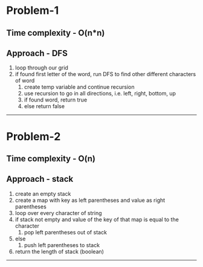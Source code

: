 # Problem-1

## Time complexity - O(n\*n)

## Approach - DFS

1. loop through our grid
2. if found first letter of the word, run DFS to find other different characters of word
   1. create temp variable and continue recursion
   2. use recursion to go in all directions, i.e. left, right, bottom, up
   3. if found word, return true
   4. else return false

---

# Problem-2

## Time complexity - O(n)

## Approach - stack

1. create an empty stack
2. create a map with key as left parentheses and value as right parentheses
3. loop over every character of string
4. if stack not empty and value of the key of that map is equal to the character
   1. pop left parentheses out of stack
5. else
   1. push left parentheses to stack
6. return the length of stack (boolean)

---

